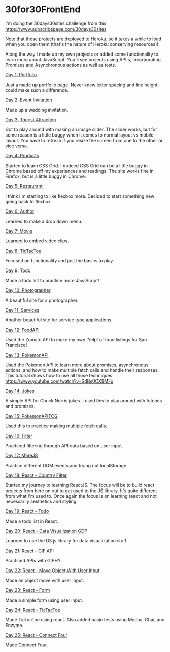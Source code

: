 # 30for30FrontEnd

I'm doing the 30days30sites challenge from this: https://www.subscribepage.com/30days30sites

Note that these projects are deployed to Heroku, so it takes a while to load when you open them (that's the nature of Heroku conserving resources)!

Along the way I made up my own projects or added some functionality to learn more about JavaScript.  You'll see projects using API's, incorporating Promises and Asynchronous actions as well as tests.

[Day 1: Portfolio](https://desolate-tor-91462.herokuapp.com/)

Just a made up portfolio page.  Never knew letter spacing and line height could make such a difference.

[Day 2: Event Invitation](https://thawing-headland-76532.herokuapp.com/)

Made up a wedding invitation.

[Day 3: Tourist Attraction](https://pacific-bayou-48745.herokuapp.com/)

Got to play around with making an image slider.  The slider works,
but for some reason is a little buggy when it comes to normal layout vs mobile layout.  You have to refresh if you resize the screen from one to the other or vice versa.

[Day 4: Products](https://tranquil-crag-77456.herokuapp.com/)

Started to learn CSS Grid.  I noticed CSS Grid can be a little buggy in Chrome based off my experiences and readings.  The site works fine in Firefox, but is a little buggy in Chrome.

[Day 5: Restaurant](https://thawing-plateau-40704.herokuapp.com/)

I think I'm starting to like flexbox more.  Decided to start something new going back to flexbox.

[Day 6: Author](https://secure-plateau-31217.herokuapp.com/)

Learned to make a drop down menu.

[Day 7: Movie](https://warm-fortress-43025.herokuapp.com/)

Learned to embed video clips.

[Day 8: TicTacToe](https://salty-inlet-59965.herokuapp.com/)

Focused on functionality and just the basics to play.

[Day 9: Todo](https://desolate-river-50809.herokuapp.com/)

Made a todo list to practice more JavaScript!

[Day 10: Photographer](https://agile-reaches-84934.herokuapp.com/)

A beautiful site for a photographer.

[Day 11: Services](https://fierce-hollows-50893.herokuapp.com/)

Another beautiful site for service type applications.

[Day 12: FoodAPI](https://fathomless-earth-74107.herokuapp.com/)

Used the Zomato API to make my own 'Yelp' of food listings for San Francisco!

[Day 13: PokemonAPI](https://radiant-waters-39870.herokuapp.com/)

Used the Pokemon API to learn more about promises, asynchronous actions, and how to make multiple fetch calls and handle their responses.  This tutorial shows how to use all those techniques:
https://www.youtube.com/watch?v=SdBs0CX9MFg

[Day 14: Jokes](https://fierce-shelf-88227.herokuapp.com/)

A simple API for Chuck Norris jokes.  I used this to play around with fetches and promises.

[Day 15: PokemonAPITCG](https://stark-eyrie-30279.herokuapp.com/)

Used this to practice making multiple fetch calls.

[Day 16: Filter](https://infinite-garden-17328.herokuapp.com/)

Practiced filtering through API data based on user input.

[Day 17: MoreJS](https://stormy-beyond-32160.herokuapp.com/)

Practice different DOM events and trying out localStorage.

[Day 18: React - Country Filter](https://dry-inlet-26353.herokuapp.com/)

Started my journey to learning ReactJS.  The focus will be to build react projects from here on out to get used to the JS library.  It's quite different from what I'm used to.  Once again the focus is on learning react and not necessarily aesthetics and styling.

[Day 19: React - Todo](https://quiet-sands-69974.herokuapp.com/)

Made a todo list in React.

[Day 20: React - Data Visualization GDP](https://thawing-earth-22104.herokuapp.com/)

Learned to use the D3.js library for data visualization stuff.

[Day 21: React - GIF API](https://fathomless-ridge-29380.herokuapp.com/)

Practiced APIs with GIPHY.

[Day 22: React - Move Object With User Input](https://infinite-ridge-25816.herokuapp.com/)

Made an object move with user input.

[Day 23: React - Form](https://immense-retreat-36306.herokuapp.com/)

Made a simple form using user input.

[Day 24: React - TicTacToe](https://polar-retreat-40778.herokuapp.com/)

Made TicTacToe using react.  Also added basic tests using Mocha, Chai, and Enzyme.

[Day 25: React - Connect Four](https://arcane-reef-23421.herokuapp.com/)

Made Connect Four.
